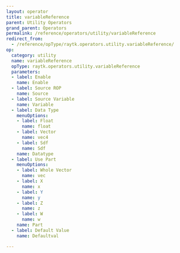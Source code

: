 ```yaml
---
layout: operator
title: variableReference
parent: Utility Operators
grand_parent: Operators
permalink: /reference/operators/utility/variableReference
redirect_from:
  - /reference/opType/raytk.operators.utility.variableReference/
op:
  category: utility
  name: variableReference
  opType: raytk.operators.utility.variableReference
  parameters:
  - label: Enable
    name: Enable
  - label: Source ROP
    name: Source
  - label: Source Variable
    name: Variable
  - label: Data Type
    menuOptions:
    - label: Float
      name: float
    - label: Vector
      name: vec4
    - label: Sdf
      name: Sdf
    name: Datatype
  - label: Use Part
    menuOptions:
    - label: Whole Vector
      name: vec
    - label: X
      name: x
    - label: Y
      name: y
    - label: Z
      name: z
    - label: W
      name: w
    name: Part
  - label: Default Value
    name: Defaultval

---
```

